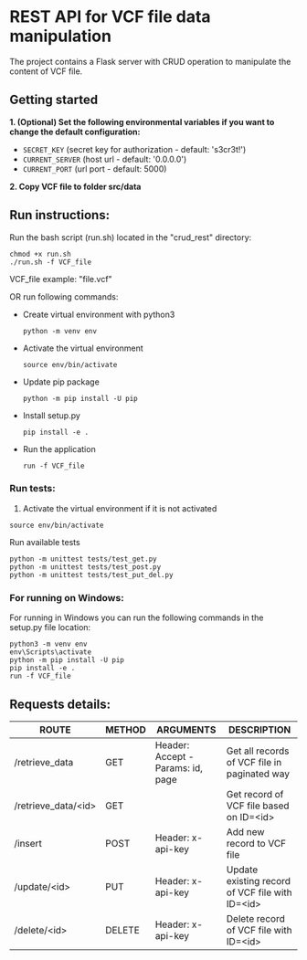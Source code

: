 # REST API for VCF file data manipulation

The project contains a Flask server with CRUD operation to manipulate
the content of VCF file.

## Getting started
**1. (Optional) Set the following environmental variables if you want to change the
default configuration:**

- `SECRET_KEY` (secret key for authorization - default: 's3cr3t!')
- `CURRENT_SERVER` (host url - default: '0.0.0.0')
- `CURRENT_PORT` (url port - default: 5000)

**2. Copy VCF file to folder src/data**

## **Run instructions**:
Run the bash script (run.sh) located in the "crud_rest" directory:
    
    chmod +x run.sh
    ./run.sh -f VCF_file

VCF_file example: "file.vcf"
    
OR run following commands:

- Create virtual environment with python3
    ```
    python -m venv env
    ```
- Activate the virtual environment
    ```
    source env/bin/activate
    ```
- Update pip package
    ```
    python -m pip install -U pip
    ```
- Install setup.py
    ```
    pip install -e .
    ```
- Run the application
    ```
    run -f VCF_file
    ```
### **Run tests**:
1. Activate the virtual environment if it is not activated
```
source env/bin/activate
```
Run available tests
   ```
   python -m unittest tests/test_get.py
   python -m unittest tests/test_post.py
   python -m unittest tests/test_put_del.py
   ````


### **For running on Windows**:
For running in Windows you can run the following commands in the
setup.py file location:
```
python3 -m venv env
env\Scripts\activate
python -m pip install -U pip
pip install -e .
run -f VCF_file
```


## **Requests details**:

| ROUTE               | METHOD | ARGUMENTS                          | DESCRIPTION                                     |
|---------------------|--------|------------------------------------|-------------------------------------------------|
| /retrieve_data      | GET    | Header: Accept - Params: id, page  | Get all records of VCF file in paginated way    |
| /retrieve_data/\<id> | GET    |                                    | Get record of VCF file based on ID=\<id>         |
| /insert             | POST   | Header: x-api-key                  | Add new record to VCF file                      |
| /update/\<id>        | PUT    | Header: x-api-key                  | Update existing record of VCF file with ID=\<id> |
| /delete/\<id>        | DELETE | Header: x-api-key                  | Delete record of VCF file with ID=\<id>          |
